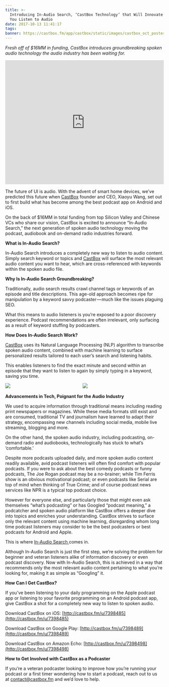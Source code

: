 ```yaml
---
title: >-
  Introducing In-Audio Search, ‘CastBox Technology’ that Will Innovate the Way
  You Listen to Audio
date: 2017-10-13 11:41:17
tags:
banner: https://castbox.fm/app/castbox/static/images/castbox_oct_poster.jpg
---
```

_Fresh off of $16MM in funding, CastBox introduces groundbreaking spoken audio technology the audio industry has been waiting for._

<iframe width="100%" height="393" src="https://www.youtube.com/embed/XDhR09Q6SyM" frameborder="0" allowfullscreen></iframe>

The future of UI is audio. With the advent of smart home devices, we’ve predicted this future when [CastBox](http://castbox.fm/) founder and CEO, Xiaoyu Wang, set out to first build what has become among the best podcast app on Android and iOS.

On the back of $16MM in total funding from top Silicon Valley and Chinese VCs who share our vision, CastBox is excited to announce “In-Audio Search,” the next generation of spoken audio technology moving the podcast, audiobook and on-demand radio industries forward.

<span class="markup--strong markup--p-strong" style="font-weight: 700;">What is In-Audio Search?</span>

In-Audio Search introduces a completely new way to listen to audio content. Simply search keyword or topics and [CastBox](http://castbox.fm/) will surface the most relevant audio content you want to hear, which are cross-referenced with keywords within the spoken audio file.

<span class="markup--strong markup--p-strong" style="font-weight: 700;">Why Is In-Audio Search Groundbreaking?</span>

Traditionally, audio search results crawl channel tags or keywords of an episode and title descriptions. This age-old approach becomes ripe for manipulation by a keyword savvy podcaster — much like the issues plaguing SEO.

What this means to audio listeners is you’re exposed to a poor discovery experience. Podcast recommendations are often irrelevant, only surfacing as a result of keyword stuffing by podcasters.

<span class="markup--strong markup--p-strong" style="font-weight: 700;">How Does In-Audio Search Work?</span>

[CastBox](http://castbox.fm/) uses its Natural Language Processing (NLP) algorithm to transcribe spoken audio content, combined with machine learning to surface personalized results tailored to each user’s search and listening habits.

This enables listeners to find the exact minute and second within an episode that they want to listen to again by simply typing in a keyword, saving you time.

<div style="display:inline-block;width:48%">
  <img src="https://cdn-images-1.medium.com/max/600/0*NpaDsQWwXwj2Np9q."/>
</div>

<div style="display:inline-block;width:48%">
  <img src="https://cdn-images-1.medium.com/max/600/1*Me3jIPNBWkLTYoIHSOmN4A.jpeg"/>
</div>

<span class="markup--strong markup--p-strong" style="font-weight: 700;">Advancements in Tech, Poignant for the Audio Industry</span>

We used to acquire information through traditional means including reading print newspapers or magazines. While these media formats still exist and are consumed, traditional TV and journalism have learned to adapt their strategy, encompassing new channels including social media, mobile live streaming, blogging and more.

On the other hand, the spoken audio industry, including podcasting, on-demand radio and audiobooks, technologically has stuck to what’s ‘comfortable.’

Despite more podcasts uploaded daily, and more spoken audio content readily available, avid podcast listeners will often find comfort with popular podcasts. If you were to ask about the best comedy podcasts or funny podcasts, The Joe Rogan podcast may be a no-brainer; while Tim Ferris show is an obvious motivational podcast; or even podcasts like Serial are top of mind when thinking of True Crime; and of course podcast news services like NPR is a typical top podcast choice.

However for everyone else, and particularly those that might even ask themselves “what’s podcasting” or has Googled “podcast meaning,” a podcatcher and spoken audio platform like CastBox offers a deeper dive into topics and enriches your understanding. CastBox strives to surface only the relevant content using machine learning, disregarding whom long time podcast listeners may consider to be the best podcasters or best podcasts for Android and Apple.

This is where [In-Audio Search ](http://castbox.fm/)comes in.

Although In-Audio Search is just the first step, we’re solving the problem for beginner and veteran listeners alike of information discovery or even podcast discovery. Now with In-Audio Search, this is achieved in a way that recommends only the most relevant audio content pertaining to what you’re looking for, making it as simple as “Googling” it.

<span class="markup--strong markup--p-strong" style="font-weight: 700;">How Can I Get CastBox?</span>

If you’ve been listening to your daily programming on the Apple podcast app or listening to your favorite programming on an Android podcast app, give CastBox a shot for a completely new way to listen to spoken audio.

Download CastBox on iOS: [http://castbox.fm/u/7398485](http://castbox.fm/u/7398485)

Download CastBox on Google Play: [http://castbox.fm/u/7398489](http://castbox.fm/u/7398489)

Download CastBox on Amazon Echo: [http://castbox.fm/u/7398498](http://castbox.fm/u/7398498)

<span class="markup--strong markup--p-strong" style="font-weight: 700;">How to Get Involved with CastBox as a Podcaster</span>

If you’re a veteran podcaster looking to improve how you’re running your podcast or a first timer wondering how to start a podcast, reach out to us at [contact@castbox.fm](http://contact@castbox.fm/) and we’d love to help.
